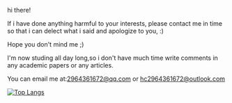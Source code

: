 hi there!

If i have done anything harmful to your interests, please contact me in time so that i can delect what i said and apologize to you, :)

Hope you don't mind me ;)

I'm now studing all day long,so i don't have much time write comments in any academic papers or any articles.

You can email me at:2964361672@qq.com or hc2964361672@outlook.com 

[![Top Langs](https://github-readme-stats.vercel.app/api/top-langs/?username=Danburen)](https://github.com/anuraghazra/github-readme-stats)
